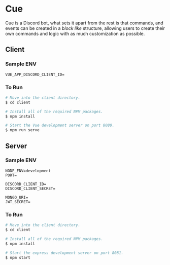 # Cue

Cue is a Discord bot, what sets it apart from the rest is that commands, and events can be created in a _block like_ structure, allowing users to create their own commands and logic with as much customization as possible.

## Client

### Sample ENV

```
VUE_APP_DISCORD_CLIENT_ID=
```

### To Run

```bash
# Move into the client directory.
$ cd client

# Install all of the required NPM packages.
$ npm install

# Start the Vue development server on port 8080.
$ npm run serve
```

## Server

### Sample ENV

```
NODE_ENV=development
PORT=

DISCORD_CLIENT_ID=
DISCORD_CLIENT_SECRET=

MONGO_URI=
JWT_SECRET=
```

### To Run

```bash
# Move into the client directory.
$ cd client

# Install all of the required NPM packages.
$ npm install

# Start the express development server on port 8081.
$ npm start
```
